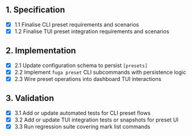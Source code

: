 ## 1. Specification
- [x] 1.1 Finalise CLI preset requirements and scenarios
- [x] 1.2 Finalise TUI preset integration requirements and scenarios

## 2. Implementation
- [x] 2.1 Update configuration schema to persist `[presets]`
- [x] 2.2 Implement `fuga preset` CLI subcommands with persistence logic
- [x] 2.3 Wire preset operations into dashboard TUI interactions

## 3. Validation
- [x] 3.1 Add or update automated tests for CLI preset flows
- [x] 3.2 Add or update TUI integration tests or snapshots for preset UI
- [x] 3.3 Run regression suite covering mark list commands
